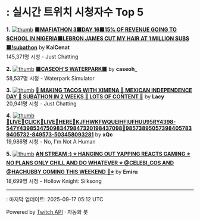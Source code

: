 # : 실시간 트위치 시청자수 Top 5

**1.** [![thumb](https://static-cdn.jtvnw.net/previews-ttv/live_user_kaicenat-320x180.jpg)](https://twitch.tv/KaiCenat)
**[🟪MAFIATHON 3🟪DAY 16🟪15% OF REVENUE GOING TO SCHOOL IN NIGERIA🟪LEBRON JAMES CUT MY HAIR AT 1 MILLION SUBS🟪!subathon](https://twitch.tv/KaiCenat)** by **KaiCenat**<br>145,371명 시청  - Just Chatting

**2.** [![thumb](https://static-cdn.jtvnw.net/previews-ttv/live_user_caseoh_-320x180.jpg)](https://twitch.tv/caseoh_)
**[🟨CASEOH'S WATERPARK🟨](https://twitch.tv/caseoh_)** by **caseoh_**<br>58,537명 시청  - Waterpark Simulator

**3.** [![thumb](https://static-cdn.jtvnw.net/previews-ttv/live_user_lacy-320x180.jpg)](https://twitch.tv/Lacy)
**[🔴 MAKING TACOS WITH XIMENA 🔴 MEXICAN INDEPENDENCE DAY 🔴 SUBATHON IN 2 WEEKS 🔴 LOTS OF CONTENT 🔴](https://twitch.tv/Lacy)** by **Lacy**<br>20,941명 시청  - Just Chatting

**4.** [![thumb](https://static-cdn.jtvnw.net/previews-ttv/live_user_xqc-320x180.jpg)](https://twitch.tv/xQc)
**[💢LIVE💢CLICK💢LIVE💢HERE💢KJFHWKFWQUEIHFIUFHUU95RY4398-547Y4398534750983479847320198437098💢985738950573984057839405732-849573-503458093281](https://twitch.tv/xQc)** by **xQc**<br>19,986명 시청  - No, I'm Not A Human

**5.** [![thumb](https://static-cdn.jtvnw.net/previews-ttv/live_user_emiru-320x180.jpg)](https://twitch.tv/Emiru)
**[AN STREAM :) ⭐ HANGING OUT YAPPING REACTS GAMING ⭐ NO PLANS ONLY CHILL AND DO WHATEVER ⭐ @CELEBI_COS AND @HACHUBBY COMING THIS WEEKEND 🩷⭐](https://twitch.tv/Emiru)** by **Emiru**<br>18,699명 시청  - Hollow Knight: Silksong


---
: 마지막 업데이트: 2025-09-17 05:12 UTC

Powered by [Twitch API](https://dev.twitch.tv/docs/api/reference) · 자동화 봇